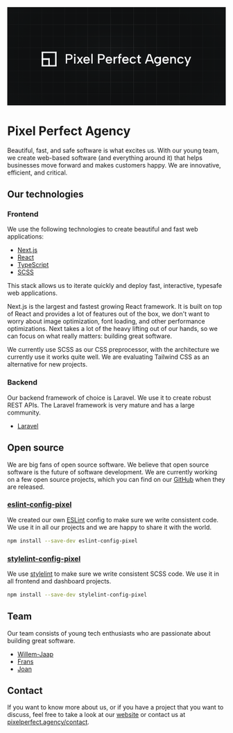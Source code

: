 <img src="./assets/banner.png" width="700" alt="Pixel Perfect Agency" />

# Pixel Perfect Agency

Beautiful, fast, and safe software is what excites us. With our young team, we create web-based software (and everything around it) that helps businesses move forward and makes customers happy. We are innovative, efficient, and critical.

## Our technologies

### Frontend

We use the following technologies to create beautiful and fast web applications:

-   [Next.js](https://nextjs.org/)
-   [React](https://reactjs.org/)
-   [TypeScript](https://www.typescriptlang.org/)
-   [SCSS](https://sass-lang.com/)

This stack allows us to iterate quickly and deploy fast, interactive, typesafe web applications.

Next.js is the largest and fastest growing React framework. It is built on top of React and provides a lot of features out of the box, we don't want to worry about image optimization, font loading, and other performance optimizations. Next takes a lot of the heavy lifting out of our hands, so we can focus on what really matters: building great software.

We currently use SCSS as our CSS preprocessor, with the architecture we currently use it works quite well. We are evaluating Tailwind CSS as an alternative for new projects.

### Backend

Our backend framework of choice is Laravel. We use it to create robust REST APIs. The Laravel framework is very mature and has a large community.

-   [Laravel](https://laravel.com/)

## Open source

We are big fans of open source software. We believe that open source software is the future of software development. We are currently working on a few open source projects, which you can find on our [GitHub](https://github.com/orgs/pixel-perfect-agency/repositories) when they are released.

### [eslint-config-pixel](https://github.com/pixel-perfect-agency/eslint-config-pixel)

We created our own [ESLint](https://eslint.org) config to make sure we write consistent code. We use it in all our projects and we are happy to share it with the world.

```bash
npm install --save-dev eslint-config-pixel
```

### [stylelint-config-pixel](https://github.com/pixel-perfect-agency/stylelint-config-pixel)

We use [stylelint](https://stylelint.io) to make sure we write consistent SCSS code. We use it in all frontend and dashboard projects.

```bash
npm install --save-dev stylelint-config-pixel
```

## Team

Our team consists of young tech enthusiasts who are passionate about building great software.

-   [Willem-Jaap](https://github.com/Willem-Jaap)
-   [Frans](https://github.com/frans-slabbekoorn)
-   [Joan](https://github.com/JoanVerhulst)

## Contact

If you want to know more about us, or if you have a project that you want to discuss, feel free to take a look at our [website](https://pixelperfect.agency) or contact us at [pixelperfect.agency/contact](https://pixelperfect.agency/contact).
